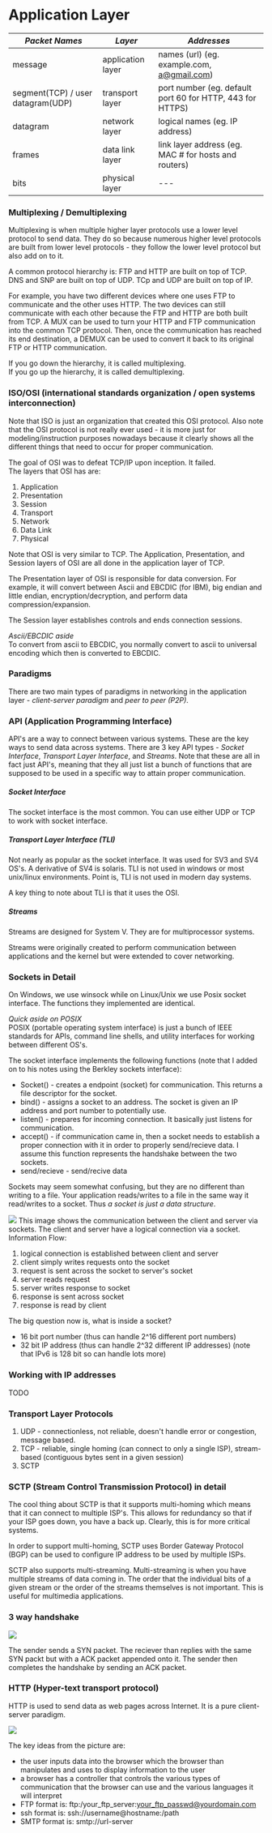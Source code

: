 Application Layer
==================

| *Packet Names*  | *Layer*  | *Addresses*  |
|---|---|---|
| message  | application layer  | names (url) (eg. example.com, a@gmail.com)  |
| segment(TCP) / user datagram(UDP)  | transport layer  | port number (eg. default port 60 for HTTP, 443 for HTTPS)  |
| datagram  | network layer  | logical names (eg. IP address)  |
|  frames | data link layer  |  link layer address (eg. MAC # for hosts and routers) |
| bits  | physical layer  | ---  |

### Multiplexing / Demultiplexing
Multiplexing is when multiple higher layer protocols use a lower level protocol to send data. They do so because numerous higher level protocols are built from lower level protocols - they follow the lower level protocol but also add on to it.

A common protocol hierarchy is:
FTP and HTTP are built on top of TCP.  
DNS and SNP are built on top of UDP.
TCp and UDP are built on top of IP.

For example, you have two different devices where one uses FTP to communicate and the other uses HTTP. The two devices can still communicate with each other because the FTP and HTTP are both built from TCP. A MUX can be used to turn your HTTP and FTP communication into the common TCP protocol. Then, once the communication has reached its end destination, a DEMUX can be used to convert it back to its original FTP or HTTP communication.


If you go down the hierarchy, it is called multiplexing.  
If you go up the hierarchy, it is called demultiplexing.

### ISO/OSI (international standards organization / open systems interconnection)
Note that ISO is just an organization that created this OSI protocol. Also note that the OSI protocol is not really ever used - it is more just for modeling/instruction purposes nowadays because it clearly shows all the different things that need to occur for proper communication.

The goal of OSI was to defeat TCP/IP upon inception. It failed.  
The layers that OSI has are:
1. Application
2. Presentation
3. Session
4. Transport
5. Network
6. Data Link
7. Physical

Note that OSI is very similar to TCP. The Application, Presentation, and Session layers of OSI are all done in the application layer of TCP.

The Presentation layer of OSI is responsible for data conversion. For example, it will convert between Ascii and EBCDIC (for IBM), big endian and little endian, encryption/decryption, and perform data compression/expansion.

The Session layer establishes controls and ends connection sessions.

*Ascii/EBCDIC aside*  
To convert from ascii to EBCDIC, you normally convert to ascii to universal encoding which then is converted to EBCDIC.

### Paradigms

There are two main types of paradigms in networking in the application layer - *client-server paradigm* and *peer to peer (P2P)*.

### API (Application Programming Interface)
API's are a way to connect between various systems. These are the key ways to send data across systems. There are 3 key API types - *Socket Interface*, *Transport Layer Interface*, and *Streams*. Note that these are all in fact just API's, meaning that they all just list a bunch of functions that are supposed to be used in a specific way to attain proper communication.

##### Socket Interface
The socket interface is the most common. You can use either UDP or TCP to work with socket interface.

##### Transport Layer Interface (TLI)
Not nearly as popular as the socket interface. It was used for SV3 and SV4 OS's. A derivative of SV4 is solaris. TLI is not used in windows or most unix/linux environments. Point is, TLI is not used in modern day systems.

A key thing to note about TLI is that it uses the OSI.

##### Streams
Streams are designed for System V. They are for multiprocessor systems.

Streams were originally created to perform communication between applications and the kernel but were extended to cover networking.


### Sockets in Detail

On Windows, we use winsock while on Linux/Unix we use Posix socket interface. The functions they implemented are identical.

*Quick aside on POSIX*  
POSIX (portable operating system interface) is just a bunch of IEEE standards for APIs, command line shells, and utility interfaces for working between different OS's.


The socket interface implements the following functions (note that I added on to his notes using the Berkley sockets interface):
* Socket() - creates a endpoint (socket) for communication. This returns a file descriptor for the socket.
* bind() - assigns a socket to an address. The socket is given an IP address and port number to potentially use.
* listen() - prepares for incoming connection. It basically just listens for communication.
* accept() - if communication came in, then a socket needs to establish a proper connection with it in order to properly send/recieve data. I assume this function represents the handshake between the two sockets.
* send/recieve - send/recive data

Sockets may seem somewhat confusing, but they are no different than writing to a file. Your application reads/writes to a file in the same way it read/writes to a socket. Thus *a socket is just a data structure*.

![](Application_Layer/fa9ab612a2b9f42b3fcd9294228424e8.png)
This image shows the communication between the client and server via sockets. The client and server have a logical connection via a socket.
Information Flow:
1. logical connection is established between client and server
2. client simply writes requests onto the socket
3. request is sent across the socket to server's socket
4. server reads request
5. server writes response to socket
6. response is sent across socket
7. response is read by client

The big question now is, what is inside a socket?
* 16 bit port number (thus can handle 2^16 different port numbers)
* 32 bit IP address (thus can handle 2^32 different IP addresses) (note that IPv6 is 128 bit so can handle lots more)

### Working with IP addresses
TODO

### Transport Layer Protocols
1. UDP - connectionless, not reliable, doesn't handle error or congestion, message based.
2. TCP - reliable, single homing (can connect to only a single ISP), stream-based (contiguous bytes sent in a given session)
3. SCTP

### SCTP (Stream Control Transmission Protocol) in detail
The cool thing about SCTP is that it supports multi-homing which means that it can connect to multiple ISP's. This allows for redundancy so that if your ISP goes down, you have a back up. Clearly, this is for more critical systems.

In order to support multi-homing, SCTP uses Border Gateway Protocol (BGP) can be used to configure IP address to be used by multiple ISPs.

SCTP also supports multi-streaming. Multi-streaming is when you have multiple streams of data coming in. The order that the individual bits of a given stream or the order of the streams themselves is not important. This is useful for multimedia applications.

### 3 way handshake
![](Application_Layer/ac23ef1739e007c6e774e8d390341848.png)

The sender sends a SYN packet. The reciever than replies with the same SYN packt but with a ACK packet appended onto it. The sender then completes the handshake by sending an ACK packet.


### HTTP (Hyper-text transport protocol)
HTTP is used to send data as web pages across Internet. It is a pure client-server paradigm.

![](Application_Layer/7fabf944cc269a83f665449052f103a0.png)

The key ideas from the picture are:
* the user inputs data into the browser which the browser than manipulates and uses to display information to the user
* a browser has a controller that controls the various types of communication that the browser can use and the various languages it will interpret
* FTP format is: ftp:/your_ftp_server:your_ftp_passwd@yourdomain.com
* ssh format is: ssh://username@hostname:/path
* SMTP format is: smtp://url-server
